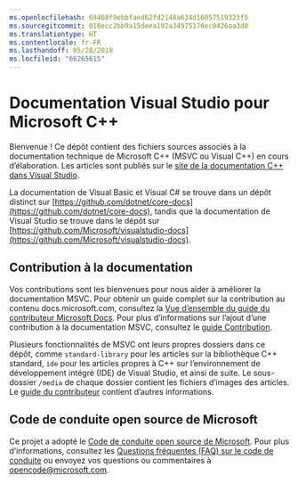 ```yaml
---
ms.openlocfilehash: 69468f9ebbfaed62fd2148a634d16057519323f5
ms.sourcegitcommit: 010ecc2bb9a15deea192a34975176ec0426aa3d8
ms.translationtype: HT
ms.contentlocale: fr-FR
ms.lasthandoff: 05/28/2019
ms.locfileid: "66265615"
---
```

# <a name="visual-studio-documentation-for-microsoft-c"></a>Documentation Visual Studio pour Microsoft C++

Bienvenue ! Ce dépôt contient des fichiers sources associés à la documentation technique de Microsoft C++ (MSVC ou Visual C++) en cours d’élaboration. Les articles sont publiés sur le [site de la documentation C++ dans Visual Studio](https://docs.microsoft.com/cpp).

La documentation de Visual Basic et Visual C# se trouve dans un dépôt distinct sur [https://github.com/dotnet/core-docs](https://github.com/dotnet/core-docs), tandis que la documentation de Visual Studio se trouve dans le dépôt sur [https://github.com/Microsoft/visualstudio-docs](https://github.com/Microsoft/visualstudio-docs).

## <a name="contributing-to-the-documentation"></a>Contribution à la documentation

Vos contributions sont les bienvenues pour nous aider à améliorer la documentation MSVC. Pour obtenir un guide complet sur la contribution au contenu docs.microsoft.com, consultez la [Vue d’ensemble du guide du contributeur Microsoft Docs](https://docs.microsoft.com/contribute). Pour plus d’informations sur l’ajout d’une contribution à la documentation MSVC, consultez le [guide Contribution](CONTRIBUTING.md).

Plusieurs fonctionnalités de MSVC ont leurs propres dossiers dans ce dépôt, comme `standard-library` pour les articles sur la bibliothèque C++ standard, `ide` pour les articles propres à C++ sur l’environnement de développement intégré (IDE) de Visual Studio, et ainsi de suite. Le sous-dossier `/media` de chaque dossier contient les fichiers d’images des articles. Le [guide du contributeur](CONTRIBUTING.md) contient d’autres informations.

## <a name="microsoft-open-source-code-of-conduct"></a>Code de conduite open source de Microsoft

Ce projet a adopté le [Code de conduite open source de Microsoft](https://opensource.microsoft.com/codeofconduct/). Pour plus d’informations, consultez les [Questions fréquentes (FAQ) sur le code de conduite](https://opensource.microsoft.com/codeofconduct/faq/) ou envoyez vos questions ou commentaires à [opencode@microsoft.com](mailto:opencode@microsoft.com).

